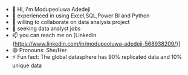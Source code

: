- 👋  Hi, i'm Modupeoluwa Adedeji
- 🌱 experienced in using Excel,SQL,Power BI and Python
- 👯 willing to collaborate on data analysis project
- 🤔 seeking data analyst jobs
- 📫 you can reach me on [Linkedin {https://www.linkedin.com/in/modupeoluwa-adedeji-568938209/}]
- 😄 Pronouns: She/Her
- ⚡ Fun fact: The global datasphere has 90% replicated data and 10% unique data
